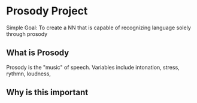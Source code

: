 # Prosody Project
Simple Goal: To create a NN that is capable of recognizing language solely through prosody 

## What is Prosody
Prosody is the "music" of speech. Variables include intonation, stress, rythmn, loudness, 

## Why is this important
